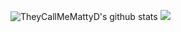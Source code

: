 ![TheyCallMeMattyD's github stats](https://github-readme-stats.vercel.app/api?username=TheyCallMeMattyD&show_icons=true&theme=tokyonight)
<img src="https://github-readme-stats.vercel.app/api/top-langs/?username=TheyCallMeMattyD&theme=tokyonight" />

